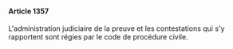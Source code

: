 #### Article 1357

L'administration judiciaire de la preuve et les contestations qui s'y rapportent sont régies par le code de procédure civile.

